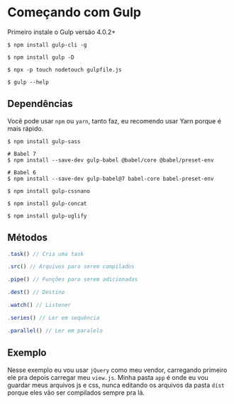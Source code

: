 # Começando com Gulp
Primeiro instale o Gulp versão 4.0.2+
```
$ npm install gulp-cli -g
```
```
$ npm install gulp -D
```
```
$ npx -p touch nodetouch gulpfile.js
```
```
$ gulp --help
```

## Dependências

Você pode usar `npm` ou `yarn`, tanto faz, eu recomendo usar Yarn porque é mais rápido.
```
$ npm install gulp-sass
```
```
# Babel 7
$ npm install --save-dev gulp-babel @babel/core @babel/preset-env

# Babel 6
$ npm install --save-dev gulp-babel@7 babel-core babel-preset-env
```
```
$ npm install gulp-cssnano
```
```
$ npm install gulp-concat
```
```
$ npm install gulp-uglify
```

## Métodos

```js 
.task() // Cria uma task
```
```js
.src() // Arquivos para serem compilados
```
```js 
.pipe() // Funções para serem adicionadas
```
```js 
.dest() // Destino
```
```js 
.watch() // Listener
```
```js 
.series() // Ler em sequência
```
```js 
.parallel() // Ler em paralelo
```

## Exemplo
Nesse exemplo eu vou usar ```jQuery``` como meu vendor, carregando primeiro ele pra depois carregar meu ```view.js```.
Minha pasta ```app``` é onde eu vou guardar meus arquivos js e css, nunca editando os arquivos da pasta ```dist``` porque eles vão ser compilados sempre pra lá.

